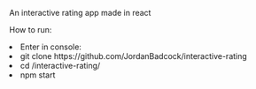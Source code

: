 An interactive rating app made in react<br>

How to run:<br>
<li>Enter in console: 
<li>git clone https://github.com/JordanBadcock/interactive-rating
<li>cd /interactive-rating/ 
<li>npm start
